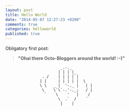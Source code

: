 ```yaml
---
layout: post
title: Hello World
date: "2014-05-07 12:27:23 +0200"
comments: true
categories: helloworld
published: true
---
```


Obligatory first post: 

> **"Ohai there Octo-Bloggers around the world! :-)"**

```plain Wave your hands! http://www.ascii-art.de/ascii/ghi/hand.txt ASCII hand borrowed from here
                        _.-._
                       | | | |_
                . /    | | | | |
               | |     | | | | |  \
               \ \   _ |  '-._ |   | |
                \    \`\`-.'-._;   / |
                 `    \    '   |    /
                       \  .`  /    ´
                        |    | 
```